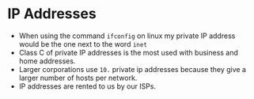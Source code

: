 # IP Addresses   

* When using the command `ifconfig` on linux my private IP address would be the one next to the word `inet`
* Class C of private IP addresses is the most used with business and home addresses.
* Larger corporations use `10.` private ip addresses because they give a larger number of hosts per network.
* IP addresses are rented to us by our ISPs.  